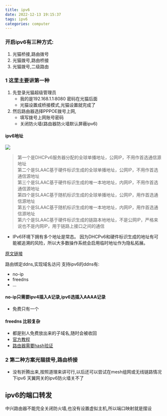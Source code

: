 ```yaml
---
title: ipv6
date: 2022-12-13 19:15:37
tags: ipv6
categories: computer
---
```


### 开启ipv6有三种方式:
1. 光猫桥接,路由拨号
2. 光猫拨号,路由桥接
3. 光猫拨号,二级路由

<!-- more -->

### 1 这里主要讲第一种
1. 先登录光猫超级管理员 
    - 我的是192.168.1.1:8080 密码在光猫后面
    - 光猫设置成桥接模式,光猫设置就完成了
2. 然后路由器选择PPPOE拨号上网,
   - 填写拨号上网账号密码
   - 关闭防火墙(路由器防火墙默认屏蔽ipv6)

#### ipv6地址
![](https://gitcode.net/jyf_111/imgbed/-/raw/master/pictures/2023/01/5_16_46_56_ipv6.jpg)
> 第一个是DHCPv6服务器分配的全球单播地址，公网IP，不用作首选通信源地址  
> 第二个是SLAAC基于硬件标识生成的全球单播地址，公网IP，不用作首选通信源地址  
> 第三个是SLAAC基于硬件标识生成的唯一本地地址，内网IP，不用作首选通信源地址  
> 第四个是SLAAC基于随机标识生成的全球单播地址，公网IP，用作首选通信源地址  
> 第五个是SLAAC基于随机标识生成的唯一本地地址，内网IP，用作首选通信源地址  
> 第六个是SLAAC基于硬件标识生成的链路本地地址，不是公网IP，严格来说也不是内网IP，用于链路上接口之间的通信  

- IPv6环境下拥有多个地址是常态。
因为DHCPv6和硬件标识生成的地址有可能被追溯的风险，所以大多数操作系统会启用临时地址作为隐私拓展。

[原文链接](https://tieba.baidu.com/p/6515139769)

路由绑定ddns,实现域名访问
支持ipv6的ddns有:
- no-ip
- freedns
- ...

#### no-ip只需要ipv4插入A记录,ipv6选插入AAAA记录
- 免费只有一个
#### freedns 比较复杂
- 都是别人免费放出来的子域名,随时会被收回
- [官方教程](https://freedns.afraid.org/guide/dd-wrt/)
- [路由器需要hash验证](http://freedns-afraid.sourceforge.net/en.html#hash)

### 2 第二种方案光猫拨号,路由桥接
- 没有折腾出来,按照道理来讲可行,以后还可以尝试在mesh组网或无线链路情况下ipv6
天翼网关的ipv6防火墙关不了

## ipv6的端口转发
中兴路由器不能完全关闭防火墙,也没有设置虚拟主机,所以端口映射就是摆设